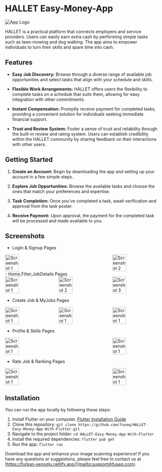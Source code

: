 # HALLET Easy-Money-App

![App Logo](https://www.linkpicture.com/q/tool-box.png)

HALLET is a practical platform that connects employers and service providers. Users can easily earn extra cash by performing simple tasks such as lawn mowing and dog walking. The app aims to empower individuals to turn their skills and spare time into cash.

## Features

- **Easy Job Discovery:** Browse through a diverse range of available job opportunities and select tasks that align with your schedule and skills.

- **Flexible Work Arrangements:** HALLET offers users the flexibility to complete tasks on a schedule that suits them, allowing for easy integration with other commitments.

- **Instant Compensation:** Promptly receive payment for completed tasks, providing a convenient solution for individuals seeking immediate financial support.

- **Trust and Review System:** Foster a sense of trust and reliability through the built-in review and rating system. Users can establish credibility within the HALLET community by sharing feedback on their interactions with other users.


## Getting Started

1. **Create an Account:** Begin by downloading the app and setting up your account in a few simple steps.

2. **Explore Job Opportunities:** Browse the available tasks and choose the ones that match your preferences and expertise.

3. **Task Completion:** Once you've completed a task, await verification and approval from the task poster.

4. **Receive Payment:** Upon approval, the payment for the completed task will be processed and made available to you.

## Screenshots
- Login & Signup Pages

<div style="display: flex; justify-content: space-between; align-items: center;">
  <img src="https://www.linkpicture.com/q/Screenshot_1686910964.png" alt="Screenshot 1" width="30%">
  <img src="https://www.linkpicture.com/q/Screenshot_1686910960.png" alt="Screenshot 2" width="30%">

</div>
- Home,Filter,JobDetails Pages

<div style="display: flex; justify-content: space-between; align-items: center;">
  <img src="https://www.linkpicture.com/q/Screenshot_1686911018.png" alt="Screenshot 1" width="30%">
  <img src="https://www.linkpicture.com/q/Screenshot_1686911050.png" alt="Screenshot 2" width="30%">
  <img src="https://www.linkpicture.com/q/Screenshot_1686911094.png" alt="Screenshot 3" width="30%">
</div>

- Create Job & MyJobs Pages

<div style="display: flex; justify-content: space-between; align-items: center;">
  <img src="https://www.linkpicture.com/q/Screenshot_1686911132.png" alt="Screenshot 1" width="30%">
  <img src="https://www.linkpicture.com/q/Screenshot_1686911152.png" alt="Screenshot 1" width="30%">
  <img src="https://www.linkpicture.com/q/Screenshot_1686911167.png" alt="Screenshot 1" width="30%">

</div>

- Profile & Skills Pages

<div style="display: flex; justify-content: space-between; align-items: center;">
  <img src="https://www.linkpicture.com/q/Screenshot_1686911175.png" alt="Screenshot 1" width="30%">
  <img src="https://www.linkpicture.com/q/Screenshot_1686911196.png" alt="Screenshot 1" width="30%">
</div>

- Rate Job & Ranking Pages

<div style="display: flex; justify-content: space-between; align-items: center;">
  <img src="https://www.linkpicture.com/q/Screenshot_1686911429.png" alt="Screenshot 1" width="30%">
  <img src="https://www.linkpicture.com/q/Screenshot_1686911475.png" alt="Screenshot 1" width="30%">
</div>

## Installation

You can run the app locally by following these steps:

1. Install Flutter on your computer. [Flutter Installation Guide](https://flutter.dev/docs/get-started/install)
2. Clone this repository: `git clone https://github.com/fuseq/HALLET-Easy-Money-App-With-Flutter.git`
3. Navigate to the project folder: `cd HALLET-Easy-Money-App-With-Flutter`
4. Install the required dependencies: `flutter pub get`
5. Run the app: `flutter run`




Download the app and enhance your image scanning experience! If you have any questions or suggestions, please feel free to contact us at [https://furkan-senoglu.netlify.app/](mailto:support@fuseq.com).
